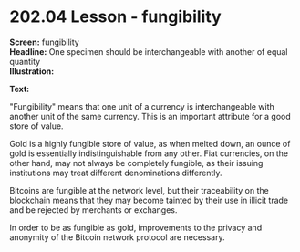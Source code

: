 # 202.04 Lesson - fungibility

**Screen:** fungibility\
**Headline:** One specimen should be interchangeable with another of equal quantity\
**Illustration:**

**Text:** 

"Fungibility" means that one unit of a currency is interchangeable with another unit of the same currency. This is an important attribute for a good store of value.&#x20;

Gold is a highly fungible store of value, as when melted down, an ounce of gold is essentially indistinguishable from any other. Fiat currencies, on the other hand, may not always be completely fungible, as their issuing institutions may treat different denominations differently.&#x20;

Bitcoins are fungible at the network level, but their traceability on the blockchain means that they may become tainted by their use in illicit trade and be rejected by merchants or exchanges.&#x20;

In order to be as fungible as gold, improvements to the privacy and anonymity of the Bitcoin network protocol are necessary.
